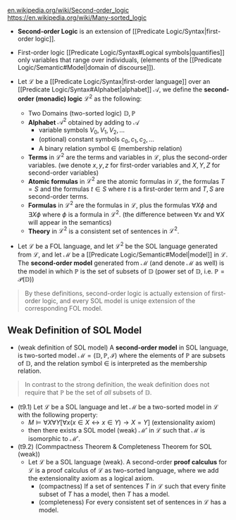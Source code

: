 
[en.wikipedia.org/wiki/Second-order_logic](https://en.wikipedia.org/wiki/Second-order_logic)
https://en.wikipedia.org/wiki/Many-sorted_logic

- **Second-order Logic** is an extension of [[Predicate Logic/Syntax|first-order logic]].

- First-order logic [[Predicate Logic/Syntax#Logical symbols|quantifies]] only variables that range over individuals, (elements of the [[Predicate Logic/Semantic#Model|domain of discourse]]). 

- Let $\mathcal{L}$ be a [[Predicate Logic/Syntax|first-order language]] over an [[Predicate Logic/Syntax#Alphabet|alphabet]] $\mathcal{A}$, we define the **second-order (monadic) logic** $\mathcal{L}^2$ as the following:
    - Two Domains (two-sorted logic) $\mathbb{D}, \mathbb{P}$
    - **Alphabet** $\mathcal{A}^2$ obtained by adding to $\mathcal{A}$ 
        - variable symbols $V_0, V_1, V_2, \ldots$
        - (optional) constant symbols $c_0, c_1, c_2, \ldots$
        - A binary relation symbol $\in$ (membership relation)
    - **Terms** in $\mathcal{L}^2$ are the terms and variables in $\mathcal{L}$, plus the second-order variables. (we denote $x,y,z$ for first-order variables and $X,Y,Z$ for second-order variables)
    - **Atomic formulas** in $\mathcal{L}^2$ are the atomic formulas in $\mathcal{L}$, the formulas $T=S$ and the formulas $t\in S$ where $t$ is a first-order term and $T,S$ are second-order terms.
    - **Formulas** in $\mathcal{L}^2$ are the formulas in $\mathcal{L}$, plus the formulas $\forall X\phi$ and $\exists X\phi$ where $\phi$ is a formula in $\mathcal{L}^2$. (the difference between $\forall x$ and $\forall X$ will appear in the semantics)
    - **Theory** in $\mathcal{L}^2$ is a consistent set of sentences in $\mathcal{L}^2$.

- Let $\mathcal{L}$ be a FOL language, and let $\mathcal{L}^2$ be the SOL language generated from $\mathcal{L}$, and let $\mathcal{M}$ be a [[Predicate Logic/Semantic#Model|model]] in $\mathcal{L}$. The **second-order model** generated from $\mathcal{M}$ (and denote $\mathcal{M}$ as well) is the model in which $\mathbb{P}$ is the set of subsets of $\mathbb{D}$ (power set of $\mathbb{D}$, i.e. $\mathbb{P} =\mathcal{P}(\mathbb{D})$)

> By these definitions, second-order logic is actually extension of first-order logic, and every SOL model is uniqe extension of the corresponding FOL model.

## Weak Definition of SOL Model

- (weak definition of SOL model) A **second-order model** in SOL language, is two-sorted model $\mathcal{M}=(\mathbb{D}, \mathbb{P}, \mathcal{I})$ where the elements of $\mathbb{P}$ are subsets of $\mathbb{D}$, and the relation symbol $\in$ is interpreted as the membership relation.

> In contrast to the strong definition, the weak definition does not require that $\mathbb{P}$ be the set of _all_ subsets of $\mathbb{D}$. 

- (t9.1) Let $\mathcal{L}$ be a SOL language and let $\mathcal{M}$ be a two-sorted model in $\mathcal{L}$ with the following property:
    - $M\models \forall X\forall Y \left[ \forall x(x\in X \leftrightarrow x\in Y) \rightarrow X=Y \right]$ (extensionality axiom)
    - then there exists a SOL model (weak) $\mathcal{M}'$ in $\mathcal{L}$ such that $\mathcal{M}$ is isomorphic to $\mathcal{M}'$. 
- (t9.2) (Commpactness Theorem & Completeness Theorem for SOL (weak))
    - Let $\mathcal{L}$ be a SOL language (weak). A second-order **proof calculus** for $\mathcal{L}$ is a proof calculus of $\mathcal{L}$ as two-sorted language, where we add the extensionality axiom as a logical axiom.
        - (compactness) If a set of sentences $T$ in $\mathcal{L}$ such that every finite subset of $T$ has a model, then $T$ has a model.
        - (completeness) For every consistent set of sentences in $\mathcal{L}$ has a model. 